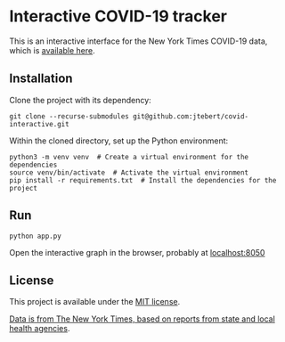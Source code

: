 # Interactive COVID-19 tracker

This is an interactive interface for the New York Times COVID-19 data, which is [available here](https://github.com/nytimes/covid-19-data).

## Installation

Clone the project with its dependency:

```shell
git clone --recurse-submodules git@github.com:jtebert/covid-interactive.git
```

Within the cloned directory, set up the Python environment:

```shell
python3 -m venv venv  # Create a virtual environment for the dependencies
source venv/bin/activate  # Activate the virtual environment
pip install -r requirements.txt  # Install the dependencies for the project
```

## Run

```shell
python app.py
```

Open the interactive graph in the browser, probably at [localhost:8050](http://127.0.0.1:8050/)

## License

This project is available under the [MIT license](LICENSE.md).

[Data is from The New York Times, based on reports from state and local health agencies](https://github.com/nytimes/covid-19-data).